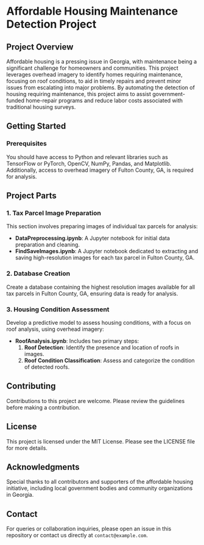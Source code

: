 # Affordable Housing Maintenance Detection Project

## Project Overview
Affordable housing is a pressing issue in Georgia, with maintenance being a significant challenge for homeowners and communities. This project leverages overhead imagery to identify homes requiring maintenance, focusing on roof conditions, to aid in timely repairs and prevent minor issues from escalating into major problems. By automating the detection of housing requiring maintenance, this project aims to assist government-funded home-repair programs and reduce labor costs associated with traditional housing surveys.

## Getting Started

### Prerequisites
You should have access to Python and relevant libraries such as TensorFlow or PyTorch, OpenCV, NumPy, Pandas, and Matplotlib. Additionally, access to overhead imagery of Fulton County, GA, is required for analysis.

## Project Parts

### 1. Tax Parcel Image Preparation
This section involves preparing images of individual tax parcels for analysis:
- **DataPreprocessing.ipynb**: A Jupyter notebook for initial data preparation and cleaning.
- **FindSaveImages.ipynb**: A Jupyter notebook dedicated to extracting and saving high-resolution images for each tax parcel in Fulton County, GA.

### 2. Database Creation
Create a database containing the highest resolution images available for all tax parcels in Fulton County, GA, ensuring data is ready for analysis.

### 3. Housing Condition Assessment
Develop a predictive model to assess housing conditions, with a focus on roof analysis, using overhead imagery:
- **RoofAnalysis.ipynb**: Includes two primary steps:
   1. **Roof Detection**: Identify the presence and location of roofs in images.
   2. **Roof Condition Classification**: Assess and categorize the condition of detected roofs.

## Contributing
Contributions to this project are welcome. Please review the guidelines before making a contribution.

## License
This project is licensed under the MIT License. Please see the LICENSE file for more details.

## Acknowledgments
Special thanks to all contributors and supporters of the affordable housing initiative, including local government bodies and community organizations in Georgia.

## Contact
For queries or collaboration inquiries, please open an issue in this repository or contact us directly at `contact@example.com`.
